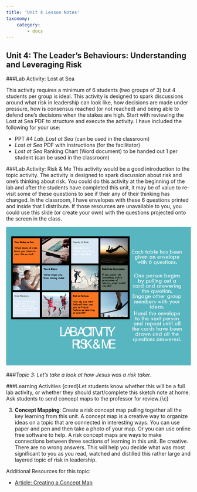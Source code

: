```yaml
---
title: 'Unit 4 Lesson Notes'
taxonomy:
    category:
        - docs
---
```


## Unit 4:  The Leader’s Behaviours: Understanding and Leveraging Risk

###Lab Activity: Lost at Sea  

This activity requires a minimum of 6 students (two groups of 3) but 4 students per group is ideal.
This activity is designed to spark discussions around what risk in leadership can look like, how decisions are made under pressure, how is consensus reached (or not reached) and being able to defend one’s decisions when the stakes are high. Start with reviewing the Lost at Sea PDF to structure and execute the activity. I have included the following for your use:
- PPT #4 *Lab_Lost at Sea* (can be used in the classroom)
- *Lost at Sea* PDF with instructions (for the facilitator)
- *Lost at Sea* Ranking Chart (Word document) to be handed out 1 per student (can be used in the classroom)

###Lab Activity: Risk & Me
This activity would be a good introduction to the topic activity. The activity is designed to spark discussion about risk and one’s thinking about risk. You could do this activity at the beginning of the lab and after the students have completed this unit, it may be of value to re-visit some of these questions to see if their any of their thinking has changed.
In the classroom, I have envelopes with these 6 questions printed and inside that I distribute. If those resources are unavailable to you, you could use this slide (or create your own) with the questions projected onto the screen in the class.

![](lab-risk-and-me.png)

###*Topic 3: Let’s take a look at how Jesus was a risk taker.*

###Learning Activities
{c:red}Let students know whether this will be a full lab activity, or whether they should start/complete this sketch note at home. Ask students to send concept maps to the professor for review.{\c}

3. **Concept Mapping**: Create a risk concept map pulling together all the key learning from this unit. A concept map is a creative way to organize ideas on a topic that are connected in interesting ways. You can use paper and pen and then take a photo of your map. Or you can use online free software to help. A risk concept maps are ways to make connections between three sections of learning in this unit. Be creative. There are no wrong answers. This will help you decide what was most significant to you as you read, watched and distilled this rather large and layered topic of risk in leadership.

Additional Resources for this topic:
- [Article: Creating a Concept Map](https://creately.com/blog/diagrams/ultimate-concept-map-tutorial/)
